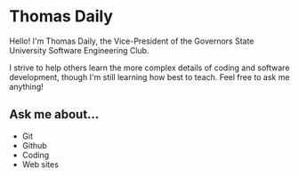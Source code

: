 # Thomas Daily

Hello! I'm Thomas Daily, the Vice-President of the Governors State University Software Engineering Club.

I strive to help others learn the more complex details of coding and software development, though I'm still learning how best to teach. Feel free to ask me anything!

## Ask me about...

-   Git
-   Github
-   Coding
-   Web sites

